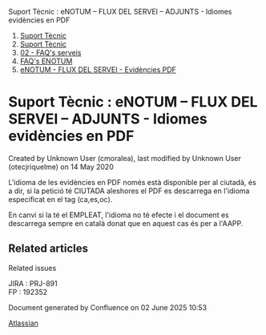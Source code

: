 Suport Tècnic : eNOTUM – FLUX DEL SERVEI – ADJUNTS - Idiomes evidències en PDF  

1.  [Suport Tècnic](index.md)
2.  [Suport Tècnic](13893782.md)
3.  [02 - FAQ's serveis](26313393.md)
4.  [FAQ's ENOTUM](28705561.md)
5.  [eNOTUM - FLUX DEL SERVEI - Evidències PDF](26313186.md)

Suport Tècnic : eNOTUM – FLUX DEL SERVEI – ADJUNTS - Idiomes evidències en PDF
==============================================================================

Created by Unknown User (cmoralea), last modified by Unknown User (otecjriquelme) on 14 May 2020

L'idioma de les evidències en PDF només està disponible per al ciutadà, és a dir, si la petició <PeticioEvidencia> té <Rol>CIUTADA</Rol> aleshores el PDF es descarrega en l'idioma especificat en el tag <IdiomaEvidenciaPDF> (ca,es,oc).

En canvi si la <PeticioEvidencia> té el <Rol>EMPLEAT</Rol>, l'idioma no té efecte i el document es descarrega sempre en català donat que en aquest cas és per a l'AAPP.

Related articles
----------------

  

Related issues

JIRA : PRJ-891  
FP : 192352

Document generated by Confluence on 02 June 2025 10:53

[Atlassian](http://www.atlassian.com/)